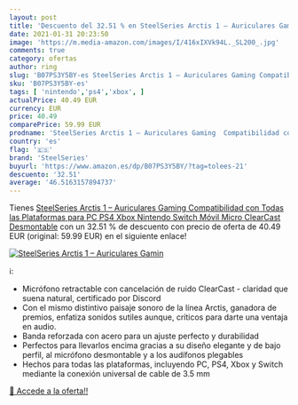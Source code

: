 ```yaml
---
layout: post
title: 'Descuento del 32.51 % en SteelSeries Arctis 1 – Auriculares Gamin'
date: 2021-01-31 20:23:50
image: 'https://m.media-amazon.com/images/I/416xIXVk94L._SL200_.jpg'
comments: true
category: ofertas
author: ring
slug: 'B07PS3Y5BY-es SteelSeries Arctis 1 – Auriculares Gaming Compatibilidad...'
sku: 'B07PS3Y5BY-es'
tags: [ 'nintendo','ps4','xbox', ]
actualPrice: 40.49 EUR
currency: EUR
price: 40.49
comparePrice: 59.99 EUR
prodname: 'SteelSeries Arctis 1 – Auriculares Gaming  Compatibilidad con Todas las Plataformas  para PC  PS4  Xbox  Nintendo Switch  Móvil  Micro ClearCast Desmontable'
country: 'es'
flag: '🇪🇸'
brand: 'SteelSeries'
buyurl: 'https://www.amazon.es/dp/B07PS3Y5BY/?tag=tolees-21'
descuento: '32.51'
average: '46.5163157894737'
---
```


Tienes [SteelSeries Arctis 1 – Auriculares Gaming  Compatibilidad con Todas las Plataformas  para PC  PS4  Xbox  Nintendo Switch  Móvil  Micro ClearCast Desmontable](https://www.amazon.es/dp/B07PS3Y5BY/?tag=tolees-21) con un 32.51 % de descuento con precio de oferta de 40.49 EUR (original: 59.99 EUR) en el siguiente enlace!

[![SteelSeries Arctis 1 – Auriculares Gamin](https://m.media-amazon.com/images/I/416xIXVk94L._SL200_.jpg)](https://www.amazon.es/dp/B07PS3Y5BY/?tag=tolees-21)

ℹ️:

- Micrófono retractable con cancelación de ruido ClearCast - claridad que suena natural, certificado por Discord 
- Con el mismo distintivo paisaje sonoro de la línea Arctis, ganadora de premios, enfatiza sonidos sutiles aunque, críticos para darte una ventaja en audio. 
- Banda reforzada con acero para un ajuste perfecto y durabilidad 
- Perfectos para llevarlos encima gracias a su diseño elegante y de bajo perfil, al micrófono desmontable y a los audífonos plegables
- Hechos para todas las plataformas, incluyendo PC, PS4, Xbox y Switch mediante la conexión universal de cable de 3.5 mm 

[🛒 Accede a la oferta!!](https://www.amazon.es/dp/B07PS3Y5BY/?tag=tolees-21)

